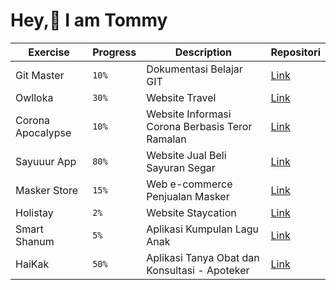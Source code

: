 # Hey,👋 I am **Tommy** 


| Exercise      | Progress | Description      | Repositori |
| ----------- | ----------- | ----------- | ----------- |
| Git Master     | `10%`      | Dokumentasi Belajar GIT | [Link](https://github.com/imotD/git-master)       |
| Owlloka     | `30%`      |  Website Travel | [Link](https://gitlab.com/dottom/owlloka-travel)       |
| Corona Apocalypse     | `10%`      | Website Informasi Corona Berbasis Teror Ramalan | [Link](https://github.com/imotD/corona-apocalypse)       |
| Sayuuur App    | `80%`      | Website Jual Beli Sayuran Segar | [Link](https://github.com/imotD/sayuuur-apps)       |
| Masker Store    | `15%`      | Web e-commerce Penjualan Masker | [Link](https://github.com/imotD/MaskerStore)       |
| Holistay    | `2%`      | Website Staycation | [Link](https://github.com/imotD/holistay)       |
| Smart Shanum    | `5%`      | Aplikasi Kumpulan Lagu Anak | [Link](https://github.com/imotD/smart-shanum)       |
| HaiKak    | `50%`      | Aplikasi Tanya Obat dan Konsultasi - Apoteker | [Link](https://github.com/imotD/HaiKak-Apps)       |
